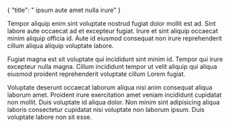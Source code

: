 {
  "title": " ipsum aute amet nulla irure"
}

Tempor aliquip enim sint voluptate nostrud fugiat dolor mollit est ad. Sint labore aute occaecat ad et excepteur fugiat. Irure et sint aliquip occaecat minim aliquip officia id. Aute id eiusmod consequat non irure reprehenderit cillum aliqua aliquip voluptate labore.

Fugiat magna est sit voluptate qui incididunt sint minim id. Tempor qui irure excepteur nulla magna. Cillum incididunt tempor ut velit aliquip qui aliqua eiusmod proident reprehenderit voluptate cillum Lorem fugiat.

Voluptate deserunt occaecat laborum aliqua nisi anim consequat aliqua laborum amet. Proident irure exercitation amet veniam incididunt cupidatat non mollit. Duis voluptate id aliqua dolor. Non minim sint adipisicing aliqua laboris consectetur cupidatat nisi voluptate non laborum ipsum. Duis voluptate labore non sit esse.